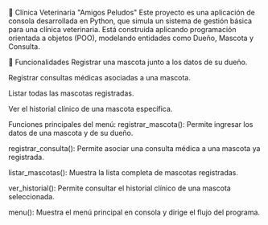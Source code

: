 🐾 Clínica Veterinaria "Amigos Peludos"
Este proyecto es una aplicación de consola desarrollada en Python, que simula un sistema de gestión básica para una clínica veterinaria. Está construida aplicando programación orientada a objetos (POO), modelando entidades como Dueño, Mascota y Consulta.

📌 Funcionalidades
Registrar una mascota junto a los datos de su dueño.

Registrar consultas médicas asociadas a una mascota.

Listar todas las mascotas registradas.

Ver el historial clínico de una mascota específica.

Funciones principales del menú:
registrar_mascota(): Permite ingresar los datos de una mascota y de su dueño.

registrar_consulta(): Permite asociar una consulta médica a una mascota ya registrada.

listar_mascotas(): Muestra la lista completa de mascotas registradas.

ver_historial(): Permite consultar el historial clínico de una mascota seleccionada.

menu(): Muestra el menú principal en consola y dirige el flujo del programa.
